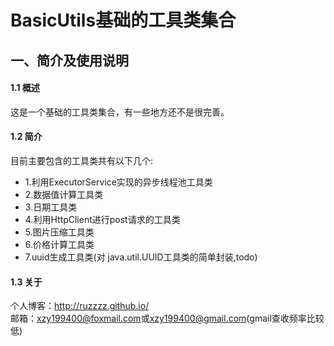 # BasicUtils基础的工具类集合

## 一、简介及使用说明
#### 1.1 概述
这是一个基础的工具类集合，有一些地方还不是很完善。

#### 1.2 简介
目前主要包含的工具类共有以下几个:<br>
- 1.利用ExecutorService实现的异步线程池工具类<br>
- 2.数据值计算工具类<br>
- 3.日期工具类<br>
- 4.利用HttpClient进行post请求的工具类<br>
- 5.图片压缩工具类<br>
- 6.价格计算工具类<br>
- 7.uuid生成工具类(对 java.util.UUID工具类的简单封装,todo)

#### 1.3 关于
个人博客：<http://ruzzzz.github.io/><br>
邮箱：<xzy199400@foxmail.com>或<xzy199400@gmail.com>(gmail查收频率比较低)